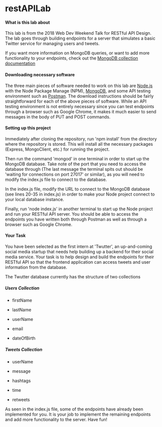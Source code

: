 
# restAPILab

#### What is this lab about

This lab is from the 2018 Web Dev Weekend Talk for RESTful API Design. The lab goes through building endpoints for a server that simulates a basic Twitter service for managing users and tweets.

If you want more information on MongoDB queries, or want to add more functionality to your endpoints, check out the [MongoDB collection documentation](https://docs.mongodb.com/manual/reference/method/js-collection/)

#### Downloading necessary software

The three main pieces of software needed to work on this lab are [Node.js](https://nodejs.org/en/) with the Node Package Manage (NPM), [MongoDB](https://www.mongodb.com/download-center/community), and some API testing environment such as [Postman](https://www.getpostman.com/apps). The download instructions should be fairly straightforward for each of the above pieces of software. While an API testing environment is not entirely necessary since you can test endpoints through a browser such as Google Chrome, it makes it much easier to send messages in the body of PUT and POST commands. 

#### Setting up this project

Immediately after cloning the repository, run 'npm install' from the directory where the repository is stored. This will install all the necessary packages (Express, MongoClient, etc.) for running the project.

Then run the command 'mongod' in one terminal in order to start up the MongoDB database. Take note of the port that you need to access the database through (The last message the terminal spits out should be 'waiting for connections on port 27017' or similar), as you will need to modify the index.js file to connect to the database.

In the index.js file, modify the URL to connect to the MongoDB database (see lines 20-35 in index.js) in order to make your Node project connect to your local database instance.

Finally, run 'node index.js' in another terminal to start up the Node project and run your RESTful API server. You should be able to access the endpoints you have written both through Postman as well as through a browser such as Google Chrome.

#### Your Task

You have been selected as the first intern at 'Twutter', an up-and-coming social media startup that needs help building up a backend for their social media service. Your task is to help design and build the endpoints for their RESTful API so that the frontend application can access tweets and user information from the database.

The Twutter database currently has the structure of two collections

##### Users Collection

* firstName

* lastName

* userName

* email

* dateOfBirth

##### Tweets Collection

* userName

* message

* hashtags

* time

* retweets

As seen in the index.js file, some of the endpoints have already been implemented for you. It is your job to implement the remaining endpoints and add more functionality to the server.  Have fun!